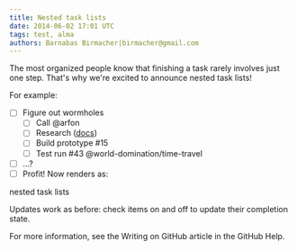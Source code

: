 ```yaml
---
title: Nested task lists
date: 2014-06-02 17:01 UTC
tags: test, alma
authors: Barnabas Birmacher|birmacher@gmail.com
---
```


The most organized people know that finishing a task rarely involves just one step. That's why we're excited to announce nested task lists!

For example:

- [ ] Figure out wormholes
  - [ ] Call @arfon
  - [ ] Research ([docs](http://en.wikipedia.org/wiki/Wormhole#Time_travel))
  - [ ] Build prototype #15
  - [ ] Test run #43 @world-domination/time-travel
- [ ] ...?
- [ ] Profit!
Now renders as:

nested task lists

Updates work as before: check items on and off to update their completion state.

For more information, see the Writing on GitHub article in the GitHub Help.
